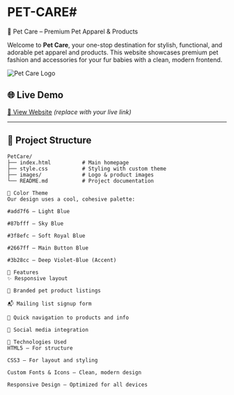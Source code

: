 # PET-CARE# 

🐾 Pet Care – Premium Pet Apparel & Products

Welcome to **Pet Care**, your one-stop destination for stylish, functional, and adorable pet apparel and products. This website showcases premium pet fashion and accessories for your fur babies with a clean, modern frontend.

![Pet Care Logo](./images/logo.png)

## 🌐 Live Demo
[🔗 View Website](https://your-live-site-url.com) *(replace with your live link)*

---

## 📁 Project Structure

```plaintext
PetCare/
├── index.html          # Main homepage
├── style.css           # Styling with custom theme
├── images/             # Logo & product images
└── README.md           # Project documentation

🎨 Color Theme
Our design uses a cool, cohesive palette:

#add7f6 – Light Blue

#87bfff – Sky Blue

#3f8efc – Soft Royal Blue

#2667ff – Main Button Blue

#3b28cc – Deep Violet-Blue (Accent)

🔧 Features
✨ Responsive layout

🐶 Branded pet product listings

📬 Mailing list signup form

🔗 Quick navigation to products and info

📱 Social media integration

🚀 Technologies Used
HTML5 – For structure

CSS3 – For layout and styling

Custom Fonts & Icons – Clean, modern design

Responsive Design – Optimized for all devices


